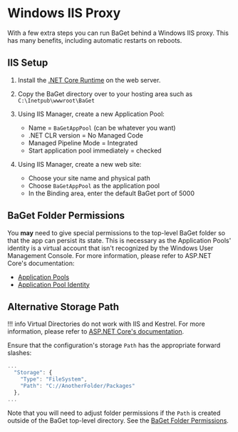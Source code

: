 # Windows IIS Proxy

With a few extra steps you can run BaGet behind a Windows IIS proxy. This has many benefits, including automatic restarts on reboots.

## IIS Setup

1. Install the [.NET Core Runtime](https://dotnet.microsoft.com/download) on the web server.
1. Copy the BaGet directory over to your hosting area such as `C:\Inetpub\wwwroot\BaGet`
1. Using IIS Manager, create a new Application Pool:

    - Name = `BaGetAppPool` (can be whatever you want)
    - .NET CLR version = No Managed Code
    - Managed Pipeline Mode = Integrated
    - Start application pool immediately = checked

1. Using IIS Manager, create a new web site:
    - Choose your site name and physical path
    - Choose `BaGetAppPool` as the application pool
    - In the Binding area, enter the default BaGet port of 5000

## BaGet Folder Permissions

You **may** need to give special permissions to the top-level BaGet folder so that the app can persist its state. This is necessary as the Application Pools' identity is a virtual account that isn't recognized by the Windows User Management Console. For more information, please refer to ASP.NET Core's documentation:

* [Application Pools](https://docs.microsoft.com/en-us/aspnet/core/host-and-deploy/iis/?view=aspnetcore-2.2#application-pools)
* [Application Pool Identity](https://docs.microsoft.com/en-us/aspnet/core/host-and-deploy/iis/?view=aspnetcore-2.2#application-pool-identity)

## Alternative Storage Path

!!! info
    Virtual Directories do not work with IIS and Kestrel. For more information, please refer to [ASP.NET Core's documentation](https://docs.microsoft.com/en-us/aspnet/core/host-and-deploy/iis/?view=aspnetcore-2.2#virtual-directories).

Ensure that the configuration's storage `Path` has the appropriate forward slashes:

```javascript
...
  "Storage": {
    "Type": "FileSystem",
    "Path": "C://AnotherFolder/Packages"
  },
...
```

Note that you will need to adjust folder permissions if the `Path` is created outside of the BaGet top-level directory. See the [BaGet Folder Permissions](#baget-folder-permissions).